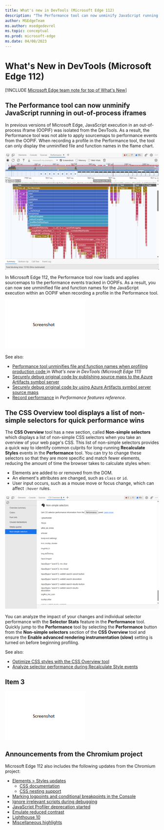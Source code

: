 ```yaml
---
title: What's new in DevTools (Microsoft Edge 112)
description: "The Performance tool can now unminify JavaScript running in out-of-process iframes, the CSS Overview tool displays a list of non-simple selectors for quick performance wins, and more."
author: MSEdgeTeam
ms.author: msedgedevrel
ms.topic: conceptual
ms.prod: microsoft-edge
ms.date: 04/08/2023
---
```

# What's New in DevTools (Microsoft Edge 112)

[!INCLUDE [Microsoft Edge team note for top of What's New](../../includes/edge-whats-new-note.md)]


<!-- ====================================================================== -->
## The Performance tool can now unminify JavaScript running in out-of-process iframes

<!-- Subtitle: As long as DevTools can load your sourcemaps, you now have unparalleled insight into JavaScript execution within an iframe. -->

In previous versions of Microsoft Edge, JavaScript execution in an out-of-process iframe (OOPIF) was isolated from the DevTools.  As a result, the Performance tool was not able to apply sourcemaps to performance events from the OOPIF.  When recording a profile in the Performance tool, the tool can only display the unminified file and function names in the flame chart.

![The minified call stack from a profile recorded in the Performance tool](./devtools-112-images/unminification-in-oopifs-before.png)

In Microsoft Edge 112, the Performance tool now loads and applies sourcemaps to the performance events tracked in OOPIFs.  As a result, you can now see unminified file and function names for the JavaScript execution within an OOPIF when recording a profile in the Performance tool.

![To-do, Zoher get from Rob: The unminified call stack from a profile recorded in the Performance tool](./devtools-112-images/template.png)

See also:
* [Performance tool unminifies file and function names when profiling production code
](./devtools-111.md#performance-tool-unminifies-file-and-function-names-when-profiling-production-code) in *What's new in DevTools (Microsoft Edge 111)*
* [Securely debug original code by publishing source maps to the Azure Artifacts symbol server](../../../javascript/publish-source-maps-to-azure.md)
* [Securely debug original code by using Azure Artifacts symbol server source maps](../../../javascript/consume-source-maps-from-azure.md)
* [Record performance](../../../evaluate-performance/reference.md#record-performance) in _Performance features reference_.

<!-- For our reference
- https://dev.azure.com/microsoft/Edge/_git/chromium.devtools-frontend/pullrequest/8414709
- https://dev.azure.com/microsoft/Edge/_workitems/edit/43100332/
- https://microsoft.visualstudio.com/Edge/_workitems/edit/43100279
 -->

<!-- ====================================================================== -->
## The CSS Overview tool displays a list of non-simple selectors for quick performance wins

<!-- Subtitle: Non-simple selectors can be common culprits for long-running Recalculate Styles events in the Performance tool. Take a quick snapshot in the CSS Overview tool to see your non-simple selectors. -->

The **CSS Overview** tool has a new section, called **Non-simple selectors** which displays a list of non-simple CSS selectors when you take an overview of your web page's CSS.  This list of non-simple selectors provides a quick way to identify common culprits for long-running **Recalculate Styles** events in the **Performance** tool.  You can try to change these selectors so that they are more specific and match fewer elements, reducing the amount of time the browser takes to calculate styles when:

- Elements are added to or removed from the DOM.
- An element's attributes are changed, such as `class` or `id`.
- User input occurs, such as a mouse move or focus change, which can affect `:hover` rules.

![The new Non-simple selectors list in the CSS Overview tool](./devtools-112-images/non-simple-selectors-in-css-overview.png)

You can analyze the impact of your changes and individual selector performance with the **Selector Stats** feature in the **Performance** tool.  Quickly jump to the **Performance** tool by selecting the **Performance** button from the **Non-simple selectors** section of the **CSS Overview** tool and ensure the **Enable advanced rendering instrumentation (slow)** setting is turned on before beginning profiling.

See also:
* [Optimize CSS styles with the CSS Overview tool](../../../css/css-overview-tool.md)
* [Analyze selector performance during Recalculate Style events](../../../evaluate-performance/selector-stats.md)

<!-- ====================================================================== -->
## Item 3

<!-- Subtitle: . -->



![todo 3](./devtools-112-images/template.png)

<!-- 
See also:
* []()
-->


<!-- ====================================================================== -->
## Announcements from the Chromium project

Microsoft Edge 112 also includes the following updates from the Chromium project:

* [Elements > Styles updates](https://developer.chrome.com/blog/new-in-devtools-112/#elements-styles)
   * [CSS documentation](https://developer.chrome.com/blog/new-in-devtools-112/#css)
   * [CSS nesting support](https://developer.chrome.com/blog/new-in-devtools-112/#nesting)
* [Marking logpoints and conditional breakpoints in the Console](https://developer.chrome.com/blog/new-in-devtools-112/#logpoint)
* [Ignore irrelevant scripts during debugging](https://developer.chrome.com/blog/new-in-devtools-112/#ignore-list)
* [JavaScript Profiler deprecation started](https://developer.chrome.com/blog/new-in-devtools-112/#js-profiler-deprecation)
* [Emulate reduced contrast](https://developer.chrome.com/blog/new-in-devtools-112/#reduced-contrast)
* [Lighthouse 10](https://developer.chrome.com/blog/new-in-devtools-112/#lighthouse)
* [Miscellaneous highlights](https://developer.chrome.com/blog/new-in-devtools-112/#misc)


<!-- ====================================================================== -->
<!-- uncomment if content is copied from developer.chrome.com to this page -->

<!-- > [!NOTE]
> Portions of this page are modifications based on work created and [shared by Google](https://developers.google.com/terms/site-policies) and used according to terms described in the [Creative Commons Attribution 4.0 International License](https://creativecommons.org/licenses/by/4.0).
> The original page for announcements from the Chromium project is [What's New in DevTools (Chrome 112)](https://developer.chrome.com/blog/new-in-devtools-112) and is authored by [Jecelyn Yeen](https://developers.google.com/web/resources/contributors#jecelynyeen) (Developer advocate working on Chrome DevTools at Google). -->


<!-- ====================================================================== -->
<!-- uncomment if content is copied from developer.chrome.com to this page -->

<!-- [![Creative Commons License](../../../../media/cc-logo/88x31.png)](https://creativecommons.org/licenses/by/4.0)
This work is licensed under a [Creative Commons Attribution 4.0 International License](https://creativecommons.org/licenses/by/4.0). -->
